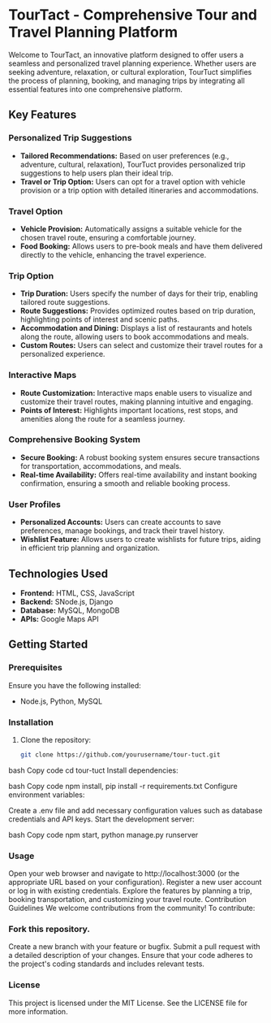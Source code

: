# TourTact - Comprehensive Tour and Travel Planning Platform
Welcome to TourTact, an innovative platform designed to offer users a seamless and personalized travel planning experience. Whether users are seeking adventure, relaxation, or cultural exploration, TourTuct simplifies the process of planning, booking, and managing trips by integrating all essential features into one comprehensive platform.

## Key Features

### Personalized Trip Suggestions
- **Tailored Recommendations:** Based on user preferences (e.g., adventure, cultural, relaxation), TourTuct provides personalized trip suggestions to help users plan their ideal trip.
- **Travel or Trip Option:** Users can opt for a travel option with vehicle provision or a trip option with detailed itineraries and accommodations.

### Travel Option
- **Vehicle Provision:** Automatically assigns a suitable vehicle for the chosen travel route, ensuring a comfortable journey.
- **Food Booking:** Allows users to pre-book meals and have them delivered directly to the vehicle, enhancing the travel experience.

### Trip Option
- **Trip Duration:** Users specify the number of days for their trip, enabling tailored route suggestions.
- **Route Suggestions:** Provides optimized routes based on trip duration, highlighting points of interest and scenic paths.
- **Accommodation and Dining:** Displays a list of restaurants and hotels along the route, allowing users to book accommodations and meals.
- **Custom Routes:** Users can select and customize their travel routes for a personalized experience.

### Interactive Maps
- **Route Customization:** Interactive maps enable users to visualize and customize their travel routes, making planning intuitive and engaging.
- **Points of Interest:** Highlights important locations, rest stops, and amenities along the route for a seamless journey.

### Comprehensive Booking System
- **Secure Booking:** A robust booking system ensures secure transactions for transportation, accommodations, and meals.
- **Real-time Availability:** Offers real-time availability and instant booking confirmation, ensuring a smooth and reliable booking process.

### User Profiles
- **Personalized Accounts:** Users can create accounts to save preferences, manage bookings, and track their travel history.
- **Wishlist Feature:** Allows users to create wishlists for future trips, aiding in efficient trip planning and organization.

## Technologies Used
- **Frontend:** HTML, CSS, JavaScript
- **Backend:** SNode.js, Django
- **Database:**  MySQL, MongoDB
- **APIs:**  Google Maps API

## Getting Started

### Prerequisites
Ensure you have the following installed:
- Node.js, Python, MySQL

### Installation
1. Clone the repository:
   ```bash
   git clone https://github.com/yourusername/tour-tuct.git


bash
Copy code
cd tour-tuct
Install dependencies:

bash
Copy code
 npm install, pip install -r requirements.txt
Configure environment variables:

Create a .env file and add necessary configuration values such as database credentials and API keys.
Start the development server:

bash
Copy code
npm start, python manage.py runserver
### Usage
Open your web browser and navigate to http://localhost:3000 (or the appropriate URL based on your configuration).
Register a new user account or log in with existing credentials.
Explore the features by planning a trip, booking transportation, and customizing your travel route.
Contribution Guidelines
We welcome contributions from the community! To contribute:

### Fork this repository.
Create a new branch with your feature or bugfix.
Submit a pull request with a detailed description of your changes.
Ensure that your code adheres to the project's coding standards and includes relevant tests.

### License
This project is licensed under the MIT License. See the LICENSE file for more information.
